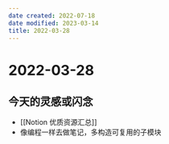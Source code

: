 ```yaml
---
date created: 2022-07-18
date modified: 2023-03-14
title: 2022-03-28
---
```


# 2022-03-28

## 今天的灵感或闪念

- [[Notion 优质资源汇总]]
- 像编程一样去做笔记，多构造可复用的子模块
